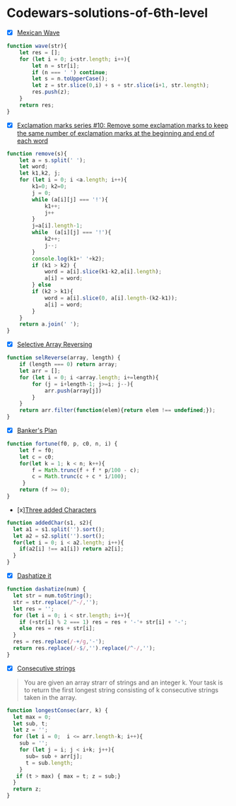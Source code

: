 # Codewars-solutions-of-6th-level

* [x] [Mexican Wave](https://www.codewars.com/kata/58f5c63f1e26ecda7e000029)
```javascript
function wave(str){
    let res = [];
    for (let i = 0; i<str.length; i++){
        let n = str[i];
        if (n === ' ') continue;
        let s = n.toUpperCase();
        let z = str.slice(0,i) + s + str.slice(i+1, str.length);
        res.push(z);
    }
    return res;
}
```
* [x] [Exclamation marks series #10: Remove some exclamation marks to keep the same number of exclamation marks at the beginning and end of each word](https://www.codewars.com/kata/57fb04649610ce369a0006b8)
```javascript
function remove(s){
    let a = s.split(' ');
    let word;
    let k1,k2, j;
    for (let i = 0; i <a.length; i++){
        k1=0; k2=0;
        j = 0;
        while (a[i][j] === '!'){
            k1++;
            j++
        }
        j=a[i].length-1;
        while  (a[i][j] === '!'){
            k2++;
            j--;
        }
        console.log(k1+' '+k2);
        if (k1 > k2) {
            word = a[i].slice(k1-k2,a[i].length);
            a[i] = word;
        } else
        if (k2 > k1){
            word = a[i].slice(0, a[i].length-(k2-k1));
            a[i] = word;
        }
    }
    return a.join(' ');
}
```
* [x] [Selective Array Reversing](https://www.codewars.com/kata/selective-array-reversing/train/javascript)
```javascript
function selReverse(array, length) {
    if (length === 0) return array;
    let arr = [];
    for (let i = 0; i <array.length; i+=length){
        for (j = i+length-1; j>=i; j--){
            arr.push(array[j])
        }
    }
    return arr.filter(function(elem){return elem !== undefined;});
}
```
* [x] [Banker's Plan](https://www.codewars.com/kata/bankers-plan/train/javascript)
```javascript
function fortune(f0, p, c0, n, i) {
    let f = f0;
    let c = c0;
    for(let k = 1; k < n; k++){
        f = Math.trunc(f + f * p/100 - c);
        c = Math.trunc(c + c * i/100);
     }
    return (f >= 0);
}
```
* [x][Three added Characters](https://www.codewars.com/kata/three-added-characters/train/javascript)
```javascript
function addedChar(s1, s2){
  let a1 = s1.split('').sort();
  let a2 = s2.split('').sort();
  for(let i = 0; i < a2.length; i++){
    if(a2[i] !== a1[i]) return a2[i];
  }
}
```
* [x] [Dashatize it](https://www.codewars.com/kata/dashatize-it/train/javascript)
```javascript
function dashatize(num) {
  let str = num.toString();
  str = str.replace(/^-/,'');
  let res = '';
  for (let i = 0; i < str.length; i++){
    if (+str[i] % 2 === 1) res = res + '-'+ str[i] + '-';
    else res = res + str[i];
  }
  res = res.replace(/-+/g,'-');
  return res.replace(/-$/,'').replace(/^-/,'');
}
```
* [x] [Consecutive strings](https://www.codewars.com/kata/consecutive-strings/train/javascript)
> You are given an array strarr of strings and an integer k. Your task is to return the first longest string consisting of k consecutive strings taken in the array.
```javascript
function longestConsec(arr, k) {
  let max = 0;
  let sub, t;
  let z = '';
  for (let i = 0;  i <= arr.length-k; i++){
    sub = '';
    for (let j = i; j < i+k; j++){
      sub= sub + arr[j];
      t = sub.length;
    }
   if (t > max) { max = t; z = sub;}
  }
  return z;
}
```
